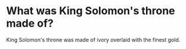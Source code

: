 # What was King Solomon's throne made of? 

King Solomon's throne was made of ivory overlaid with the finest gold. 